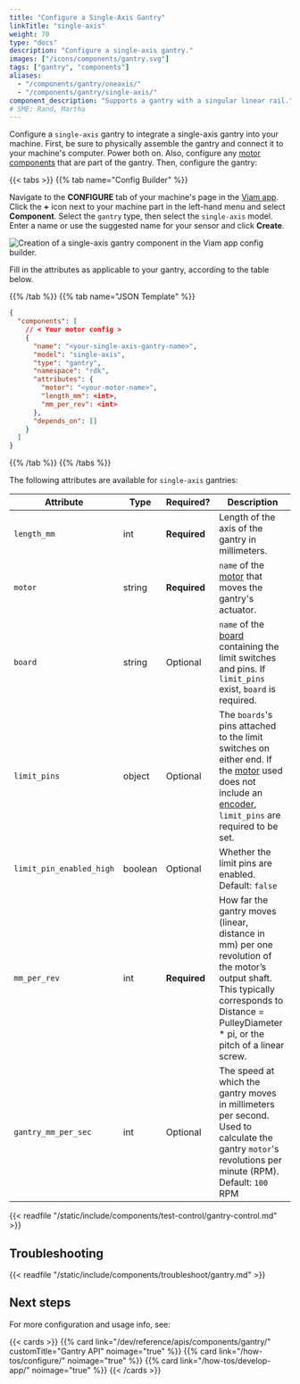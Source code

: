 ```yaml
---
title: "Configure a Single-Axis Gantry"
linkTitle: "single-axis"
weight: 70
type: "docs"
description: "Configure a single-axis gantry."
images: ["/icons/components/gantry.svg"]
tags: ["gantry", "components"]
aliases:
  - "/components/gantry/oneaxis/"
  - "/components/gantry/single-axis/"
component_description: "Supports a gantry with a singular linear rail."
# SME: Rand, Martha
---
```


Configure a `single-axis` gantry to integrate a single-axis gantry into your machine.
First, be sure to physically assemble the gantry and connect it to your machine's computer.
Power both on.
Also, configure any [motor components](/operate/reference/components/motor/) that are part of the gantry.
Then, configure the gantry:

{{< tabs >}}
{{% tab name="Config Builder" %}}

Navigate to the **CONFIGURE** tab of your machine's page in the [Viam app](https://app.viam.com).
Click the **+** icon next to your machine part in the left-hand menu and select **Component**.
Select the `gantry` type, then select the `single-axis` model.
Enter a name or use the suggested name for your sensor and click **Create**.

![Creation of a single-axis gantry component in the Viam app config builder.](/components/gantry/single-axis-ui-config.png)

Fill in the attributes as applicable to your gantry, according to the table below.

{{% /tab %}}
{{% tab name="JSON Template" %}}

```json {class="line-numbers linkable-line-numbers"}
{
  "components": [
    // < Your motor config >
    {
      "name": "<your-single-axis-gantry-name>",
      "model": "single-axis",
      "type": "gantry",
      "namespace": "rdk",
      "attributes": {
        "motor": "<your-motor-name>",
        "length_mm": <int>,
        "mm_per_rev": <int>
      },
      "depends_on": []
    }
  ]
}
```

{{% /tab %}}
{{% /tabs %}}

The following attributes are available for `single-axis` gantries:

<!-- prettier-ignore -->
| Attribute | Type | Required? | Description |
| --------- | ---- | --------- | ----------  |
| `length_mm` | int | **Required** | Length of the axis of the gantry in millimeters. |
| `motor` | string | **Required** | `name` of the [motor](/operate/reference/components/motor/) that moves the gantry's actuator. |
| `board`  |  string | Optional | `name` of the [board](/operate/reference/components/board/) containing the limit switches and pins. If `limit_pins` exist, `board` is required. |
| `limit_pins`  | object | Optional | The `boards`'s pins attached to the limit switches on either end. If the [motor](/operate/reference/components/motor/) used does not include an [encoder](/operate/reference/components/motor/encoded-motor/), `limit_pins` are required to be set. |
| `limit_pin_enabled_high` | boolean | Optional | Whether the limit pins are enabled. <br> Default: `false` |
| `mm_per_rev` | int | **Required** | How far the gantry moves (linear, distance in mm) per one revolution of the motor’s output shaft. This typically corresponds to Distance = PulleyDiameter * pi, or the pitch of a linear screw. |
| `gantry_mm_per_sec` | int | Optional | The speed at which the gantry moves in millimeters per second. Used to calculate the gantry `motor`'s revolutions per minute (RPM). <br> Default: `100` RPM |

{{< readfile "/static/include/components/test-control/gantry-control.md" >}}

## Troubleshooting

{{< readfile "/static/include/components/troubleshoot/gantry.md" >}}

## Next steps

For more configuration and usage info, see:

{{< cards >}}
{{% card link="/dev/reference/apis/components/gantry/" customTitle="Gantry API" noimage="true" %}}
{{% card link="/how-tos/configure/" noimage="true" %}}
{{% card link="/how-tos/develop-app/" noimage="true" %}}
{{< /cards >}}
